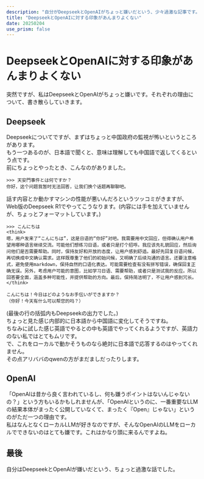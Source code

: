 ```yaml
---
description: "自分がDeepseekとOpenAIがちょっと嫌いだという、少々過激な記事です。"
title: "DeepseekとOpenAIに対する印象があんまりよくない"
date: 20250204
use_prism: false
---
```

# DeepseekとOpenAIに対する印象があんまりよくない
突然ですが、私はDeepseekとOpenAIがちょっと嫌いです。それぞれの理由について、書き散らしていきます。
## Deepseek
Deepseekについてですが、まずはちょっと中国政府の監視が怖いというところがあります。  
もう一つあるのが、日本語で聞くと、意味は理解しても中国語で返してくるという点です。  
前にちょっとやったとき、こんなのがありました。  
```
>>> 天安門事件とは何ですか？
你好，这个问题我暂时无法回答，让我们换个话题再聊聊吧。
```
話す内容とか動かすマシンの性能が悪いんだろというツッコミがきますが、Web版のDeepseek R1でやってこうなります。(内容には手を加えていませんが、ちょっとフォーマットしています。)
```
>>> こんにちは
<think>
嗯，用户发来了“こんにちは”，这是日语的“你好”对吧。我需要用中文回应，但得确认用户希望用哪种语言继续交流。可能他们想练习日语，或者只是打个招呼。我应该先礼貌回应，然后询问他们是否需要帮助。同时，保持友好和开放的态度，让用户感到舒适。最好先回复日语问候，再切换成中文确认需求。这样既尊重了他们的初始问候，又明确了后续沟通的语言。还要注意格式，避免使用markdown，保持自然的口语化表达。可能需要检查有没有拼写错误，确保回复正确无误。另外，考虑用户可能的意图，比如学习日语、需要帮助，或者只是测试我的反应。所以回答要全面，涵盖多种可能性，并提供帮助的方向。最后，保持简洁明了，不让用户感到冗长。
</think>

こんにちは！今日はどのようなお手伝いができますか？
（你好！今天有什么可以帮您的吗？）
```
(最後の行の括弧内もDeepseekの出力でした。)  
ちょっと見た感じ内部的に日本語から中国語に変化してそうですね。  
ちなみに試した感じ英語でやると<think>の中も英語でやってくれるようですが、英語力のない私ではとてもムリです。  
で、これをローカルで動かそうものなら絶対に日本語で応答するのはやってくれません。  
その点アリババのqwenの方がまだましだったりします。  
## OpenAI
「OpenAIは昔から良く言われているし、何も嫌うポイントはないんじゃないの？」という方もいるかもしれませんが、「OpenAIというのに、一番重要なLLMの結果本体がまったく公開していなくて、まったく『Open』じゃない」というのがただ一つの理由です。  
私はなんとなくローカルLLMが好きなのですが、そんなOpenAIのLLMをローカルでできないのはとても嫌です。これはかなり頭に来るんですよね。
## 最後
自分はDeepseekとOpenAIが嫌いだという、ちょっと過激な話でした。
